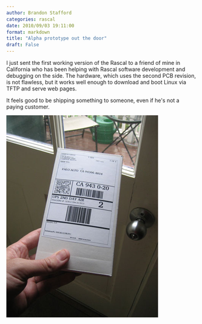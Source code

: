 ```yaml
---
author: Brandon Stafford
categories: rascal
date: 2010/09/03 19:11:00
format: markdown
title: "Alpha prototype out the door"
draft: False
---
```

I just sent the first working version of the Rascal to a friend of mine in California who has been helping with Rascal software development and debugging on the side. The hardware, which uses the second PCB revision, is not flawless, but it works well enough to download and boot Linux via TFTP and serve web pages.

It feels good to be shipping something to someone, even if he's not a paying customer.

<img src="/img/alpha-rascal-shipped-2010-09-03.jpg">

